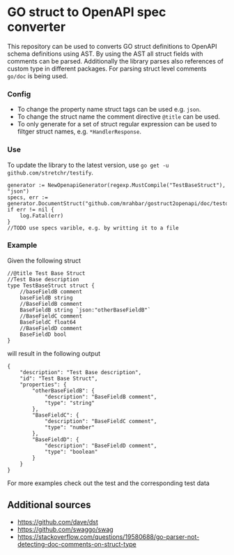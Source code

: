 # GO struct to OpenAPI spec converter 

This repository can be used to converts GO struct definitions to OpenAPI schema definitions using AST.
By using the AST all struct fields with comments can be parsed. Additionally the library parses also references of custom type in different packages. For parsing struct level comments ``go/doc`` is being used. 

### Config
- To change the property name struct tags can be used e.g. ``json``.
- To change the struct name the comment directive ``@title`` can be used.
- To only generate for a set of struct regular expression can be used to filtger struct names, e.g. ``*HandlerResponse``.

### Use 

To update the library to the latest version, use ``go get -u github.com/stretchr/testify``.

```
generator := NewOpenapiGenerator(regexp.MustCompile("TestBaseStruct"), "json")
specs, err := generator.DocumentStruct("github.com/mrahbar/gostruct2openapi/doc/testdata")
if err != nil {
    log.Fatal(err)
}
//TODO use specs varible, e.g. by writting it to a file
```

### Example

Given the following struct
```
//@title Test Base Struct
//Test Base description
type TestBaseStruct struct {
	//baseFieldB comment
	baseFieldB string
	//BaseFieldB comment
	BaseFieldB string `json:"otherBaseFieldB"`
	//BaseFieldC comment
	BaseFieldC float64
	//BaseFieldD comment
	BaseFieldD bool
}
```

will result in the following output
```
{
    "description": "Test Base description",
    "id": "Test Base Struct",
    "properties": {
        "otherBaseFieldB": {
            "description": "BaseFieldB comment",
            "type": "string"
        },
        "BaseFieldC": {
            "description": "BaseFieldC comment",
            "type": "number"
        },
        "BaseFieldD": {
            "description": "BaseFieldD comment",
            "type": "boolean"
        }
    }
}
```

For more examples check out the test and the corresponding test data


## Additional sources
- https://github.com/dave/dst
- https://github.com/swaggo/swag
- https://stackoverflow.com/questions/19580688/go-parser-not-detecting-doc-comments-on-struct-type